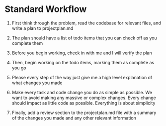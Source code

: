 # Standard Workflow

1. First think through the problem, read the codebase for relevant files, and write a plan to projectplan.md

2. The plan should have a list of todo items that you can check off as you complete them

3. Before you begin working, check in with me and I will verify the plan

4. Then, begin working on the todo items, marking them as complete as you go

5. Please every step of the way just give me a high level explanation of what changes you made

6. Make every task and code change you do as simple as possible. We want to avoid making any massive or complex changes. Every change should impact as little code as possible. Everything is about simplicity

7. Finally, add a review section to the projectplan.md file with a summary of the changes you made and any other relevant information